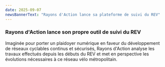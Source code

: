```yaml
---
date: 2025-09-07
newsBannerText: "Rayons d'Action lance sa plateforme de suivi du REV"
---
```

### Rayons d'Action lance son propre outil de suivi du REV
Imaginée pour porter un plaidoyer numérique en faveur du développement de réseaux cyclables continus et sécurisés, Rayons d'Action analyse les travaux effectués depuis les débuts du REV et met en perspective les évolutions nécessaires à ce réseau vélo métropolitain.
